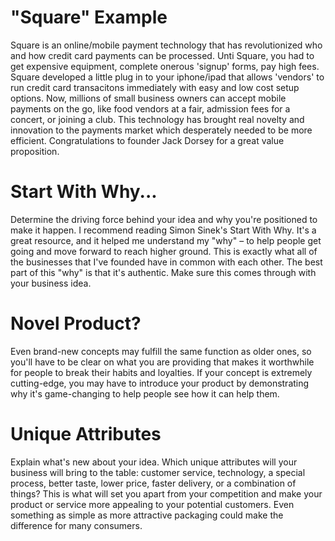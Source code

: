 # "Square" Example

Square is an online/mobile payment technology that has revolutionized who and how credit card payments can be processed. Unti Square, you had to get expensive equipment, complete onerous 'signup' forms, pay high fees. Square developed a little plug in to your iphone/ipad that allows 'vendors' to run credit card transacitons immediately with easy and low cost setup options. Now, millions of small business owners can accept mobile payments on the go, like food vendors at a fair, admission fees for a concert, or joining a club. This technology has brought real novelty and innovation to the payments market which desperately needed to be more efficient. Congratulations to founder Jack Dorsey for a great value proposition.

# Start With Why...

Determine the driving force behind your idea and why you're positioned to make it happen. I recommend reading Simon Sinek's Start With Why. It's a great resource, and it helped me understand my "why" – to help people get going and move forward to reach higher ground. This is exactly what all of the businesses that I've founded have in common with each other. The best part of this "why" is that it's authentic. Make sure this comes through with your business idea.

# Novel Product?

Even brand-new concepts may fulfill the same function as older ones, so you'll have to be clear on what you are providing that makes it worthwhile for people to break their habits and loyalties. If your concept is extremely cutting-edge, you may have to introduce your product by demonstrating why it's game-changing to help people see how it can help them.

# Unique Attributes

Explain what's new about your idea. Which unique attributes will your business will bring to the table: customer service, technology, a special process, better taste, lower price, faster delivery, or a combination of things? This is what will set you apart from your competition and make your product or service more appealing to your potential customers. Even something as simple as more attractive packaging could make the difference for many consumers.
